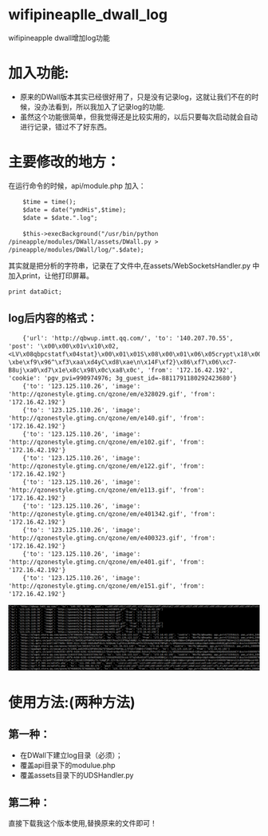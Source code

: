 # wifipineaplle_dwall_log
wifipineapple dwall增加log功能


# 加入功能: 

- 原来的DWall版本其实已经很好用了，只是没有记录log，这就让我们不在的时候，没办法看到，所以我加入了记录log的功能.
- 虽然这个功能很简单，但我觉得还是比较实用的，以后只要每次启动就会自动进行记录，错过不了好东西。



# 主要修改的地方：

在运行命令的时候，api/module.php 加入：

        $time = time();
        $date = date("ymdHis",$time);
        $date = $date.".log";

        $this->execBackground("/usr/bin/python /pineapple/modules/DWall/assets/DWall.py > /pineapple/modules/DWall/log/".$date);
    

其实就是把分析的字符串，记录在了文件中,在assets/WebSocketsHandler.py 中加入print，让他打印屏幕。

	print dataDict;


## log后内容的格式：


		{'url': 'http://qbwup.imtt.qq.com/', 'to': '140.207.70.55', 'post': '\x00\x00\x01v\x10\x02,<LV\x08qbpcstatf\x04stat}\x00\x01\x01S\x08\x00\x01\x06\x05crypt\x18\x00\x01\x06\nlist<char>\x1d\x00\x01\x015\r\x00\x01\x010\x9a\x07\x9d8\xca&h>\x12\xa4a\xaex\xe2u17\xd4\x85\x159\xd8l2\xc3A6N\xe0D\x802\x88\x8f1z\xd6\xd0\x05\xf7_J"9Y\x12\xb8\xfa\xe5\x84\x90G\tNA\x90x\x0b`&)\xf1\xb7~\x01\x91L\xa3\xa5*r\xe1\xea3\xb9\xaeQ\xfa\xca&\xd5r\xf3X\xc6]\xca\x8a\x9f\x15\xd3\xf0\x15\xc4\'\x00\xa7\xdd\xfc\xa4K\xeb(\x1e\x89\xf1\x1f\x020\x17\xf5\xde\xa0\x96\x11\xec\x92\xa8\xe0q\x13\xf1\xc62\x04!\xea\xd1\x0b)7\xc8\x16V\x89_\x88\x9e^\xa7\xe1`\x17s\xbcib\x9c\xcf\xec\xd8\x19\xb3p79\xbdg\xb5g\xc6\x16/\\\xc9\xb8\xca\xab\x16n\xfd\xc5\xd7GaX\xc0\xdc\xa0\xf1\xe6k\xa9\xb4\r\x8cI8\x14\xe4\xc54|\x03\xf85~\xad\xedj0u5\x12\xe8>\x91\'\xfb\xe8\xd6\xcb\xcc.\x0b\xa8\xdb\x11\xb2\x16\xb5\'\xc27\x17\xe6o\xbd=\xb9\x8a^\x81\x80\xad;,4\x11\xf5\xc7!RMhx\xba\x82g\xa2\xf7\x94U\x896j\x8fd"\xb8>,\x00uC\xf2\xac\xef\xbeQ;fQo\xa7 \xbe\xf9\x96^\xf3\xaa\xd4yC\xd8\xae\n\x14F\xf2}\x86\xf7\x06\xc7-B8uj\xa0\xd7\x1e\x8c\x98\x0c\xa8\x0c', 'from': '172.16.42.192', 'cookie': 'pgv_pvi=990974976; 3g_guest_id=-8811791180292423680'}
		{'to': '123.125.110.26', 'image': 'http://qzonestyle.gtimg.cn/qzone/em/e328029.gif', 'from': '172.16.42.192'}
		{'to': '123.125.110.26', 'image': 'http://qzonestyle.gtimg.cn/qzone/em/e140.gif', 'from': '172.16.42.192'}
		{'to': '123.125.110.26', 'image': 'http://qzonestyle.gtimg.cn/qzone/em/e102.gif', 'from': '172.16.42.192'}
		{'to': '123.125.110.26', 'image': 'http://qzonestyle.gtimg.cn/qzone/em/e122.gif', 'from': '172.16.42.192'}
		{'to': '123.125.110.26', 'image': 'http://qzonestyle.gtimg.cn/qzone/em/e113.gif', 'from': '172.16.42.192'}
		{'to': '123.125.110.26', 'image': 'http://qzonestyle.gtimg.cn/qzone/em/e401342.gif', 'from': '172.16.42.192'}
		{'to': '123.125.110.26', 'image': 'http://qzonestyle.gtimg.cn/qzone/em/e400323.gif', 'from': '172.16.42.192'}
		{'to': '123.125.110.26', 'image': 'http://qzonestyle.gtimg.cn/qzone/em/e401.gif', 'from': '172.16.42.192'}
		{'to': '123.125.110.26', 'image': 'http://qzonestyle.gtimg.cn/qzone/em/e151.gif', 'from': '172.16.42.192'}


![](demo.png)


# 使用方法:(两种方法) 

## 第一种：

- 在DWall下建立log目录（必须）；
- 覆盖api目录下的modulue.php
- 覆盖assets目录下的UDSHandler.py 

## 第二种：

直接下载我这个版本使用,替换原来的文件即可！
